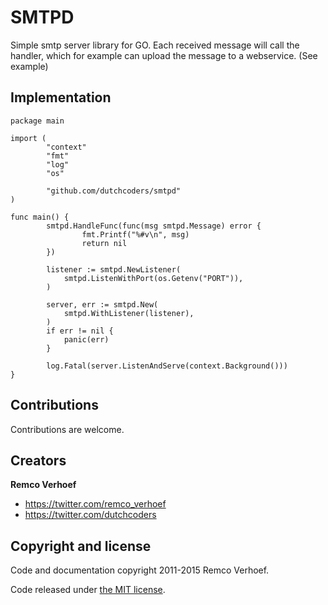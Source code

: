 # SMTPD 

Simple smtp server library for GO. Each received message will call the handler, which for example can upload the message to a webservice. (See example)

## Implementation

```
package main

import (
		"context"
        "fmt"
		"log"
        "os"

        "github.com/dutchcoders/smtpd"
)

func main() {
        smtpd.HandleFunc(func(msg smtpd.Message) error {
                fmt.Printf("%#v\n", msg)
                return nil
        })

		listener := smtpd.NewListener(
			smtpd.ListenWithPort(os.Getenv("PORT")),
		)

		server, err := smtpd.New(
			smtpd.WithListener(listener),
		)
		if err != nil {
			panic(err)
		}

        log.Fatal(server.ListenAndServe(context.Background()))
}
```

## Contributions

Contributions are welcome.

## Creators

**Remco Verhoef**
- <https://twitter.com/remco_verhoef>
- <https://twitter.com/dutchcoders>

## Copyright and license

Code and documentation copyright 2011-2015 Remco Verhoef.

Code released under [the MIT license](LICENSE).
